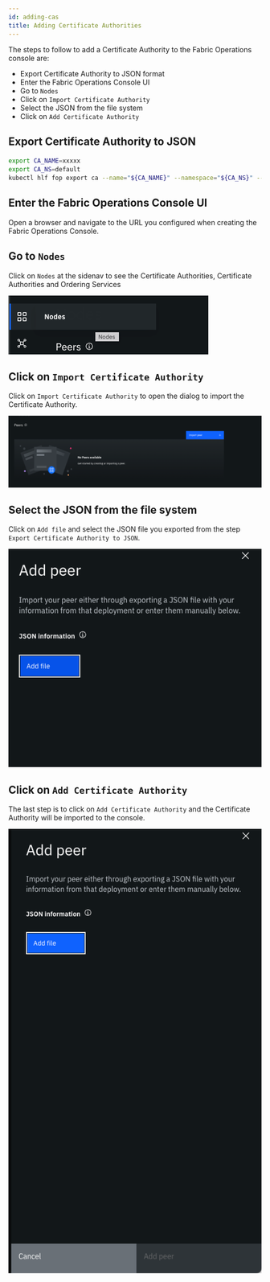 ```yaml
---
id: adding-cas
title: Adding Certificate Authorities
---
```


The steps to follow to add a Certificate Authority to the Fabric Operations console are:
- Export Certificate Authority to JSON format
- Enter the Fabric Operations Console UI
- Go to `Nodes`
- Click on `Import Certificate Authority`
- Select the JSON from the file system
- Click on `Add Certificate Authority`

## Export Certificate Authority to JSON

```bash
export CA_NAME=xxxxx
export CA_NS=default
kubectl hlf fop export ca --name="${CA_NAME}" --namespace="${CA_NS}" --out="${CA_NAME}.json"
```

## Enter the Fabric Operations Console UI

Open a browser and navigate to the URL you configured when creating the Fabric Operations Console.


## Go to `Nodes`

Click on `Nodes` at the sidenav to see the Certificate Authorities, Certificate Authorities and Ordering Services

![img_1.png](img_1.png)

## Click on `Import Certificate Authority`

Click on `Import Certificate Authority` to open the dialog to import the Certificate Authority.

![img_2.png](img_2.png)

## Select the JSON from the file system

Click on `Add file` and select the JSON file you exported from the step `Export Certificate Authority to JSON`.

![img_3.png](img_3.png)

## Click on `Add Certificate Authority`

The last step is to click on `Add Certificate Authority` and the Certificate Authority will be imported to the console.

![img.png](img.png)

